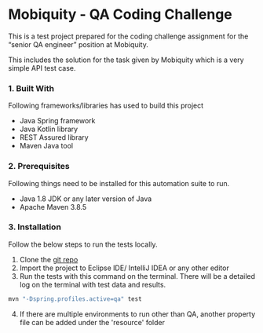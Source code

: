 # Mobiquity - QA Coding Challenge

This is a test project prepared for the coding challenge assignment for the “senior QA engineer” position at Mobiquity. 

This includes the solution for the task given by Mobiquity which is a very simple API test case.

### 1.	Built With

Following frameworks/libraries has used to build this project
- Java Spring framework
- Java Kotlin library
- REST Assured library
- Maven Java tool

### 2.	Prerequisites

Following things need to be installed for this automation suite to run.

  - Java 1.8 JDK or any later version of Java
  - Apache Maven 3.8.5

### 3.	Installation

Follow the below steps to run the tests locally.

1.	Clone the [git repo](https://github.com/ChamalikaH/mobiquity-qaTest.git)
2.	Import the project to Eclipse IDE/ IntelliJ IDEA or any other editor
3.	Run the tests with this command on the terminal. There will be a detailed log on the terminal with test data and results.

```sh
mvn "-Dspring.profiles.active=qa" test
```
4. If there are multiple environments to run other than QA, another property file can be added under the 'resource' folder


